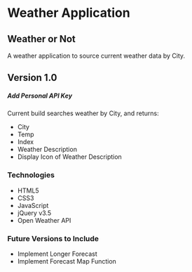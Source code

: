 # Weather Application

## Weather or Not

A weather application to source current weather data by City.

## Version 1.0

##### **Add Personal API Key**

Current build searches weather by City, and returns:
- City
- Temp
- Index
- Weather Description
- Display Icon of Weather Description

### Technologies
- HTML5
- CSS3
- JavaScript
- jQuery v3.5
- Open Weather API

### Future Versions to Include
- Implement Longer Forecast
- Implement Forecast Map Function
